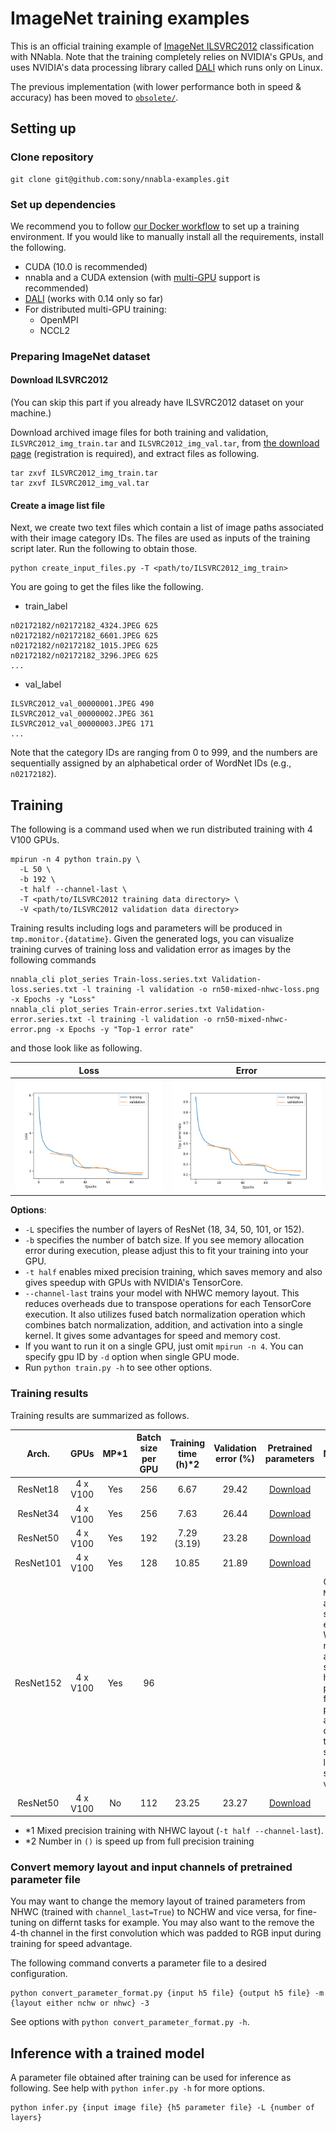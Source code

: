 # ImageNet training examples


This is an official training example of [ImageNet ILSVRC2012](http://www.image-net.org/) classification with NNabla.
Note that the training completely relies on NVIDIA's GPUs, and uses NVIDIA's data processing library called [DALI](https://docs.nvidia.com/deeplearning/sdk/dali-developer-guide/docs/index.html) which runs only on Linux.

The previous implementation (with lower performance both in speed & accuracy) has been moved to [`obsolete/`](./obsolete).

## Setting up

### Clone repository

```shell
git clone git@github.com:sony/nnabla-examples.git
```

### Set up dependencies

We recommend you to follow [our Docker workflow](../doc/docker.md) to set up a training environment.
If you would like to manually install all the requirements, install the following.

* CUDA (10.0 is recommended)
* nnabla and a CUDA extension (with [multi-GPU](https://nnabla.readthedocs.io/en/latest/python/pip_installation_cuda.html#installation-with-multi-gpu-supported) support is recommended)
* [DALI](https://docs.nvidia.com/deeplearning/sdk/dali-developer-guide/docs/index.html) (works with 0.14 only so far)
* For distributed multi-GPU training:
  * OpenMPI
  * NCCL2


### Preparing ImageNet dataset

#### Download ILSVRC2012

(You can skip this part if you already have ILSVRC2012 dataset on your machine.)

Download archived image files for both training and validation, `ILSVRC2012_img_train.tar` and `ILSVRC2012_img_val.tar`, from [the download page](http://image-net.org/download-images) (registration is required), and extract files as following.

```shell
tar zxvf ILSVRC2012_img_train.tar
tar zxvf ILSVRC2012_img_val.tar
```

#### Create a image list file

Next, we create two text files which contain a list of image paths associated with their image category IDs. The files are used as inputs of the training script later. Run the following to obtain those.

```shell
python create_input_files.py -T <path/to/ILSVRC2012_img_train>
```

You are going to get the files like the following.

- train_label
```
n02172182/n02172182_4324.JPEG 625
n02172182/n02172182_6601.JPEG 625
n02172182/n02172182_1015.JPEG 625
n02172182/n02172182_3296.JPEG 625
...
```

- val_label
```
ILSVRC2012_val_00000001.JPEG 490
ILSVRC2012_val_00000002.JPEG 361
ILSVRC2012_val_00000003.JPEG 171
...
```

Note that the category IDs are ranging from 0 to 999, and the numbers are sequentially assigned by an alphabetical order of WordNet IDs (e.g., `n02172182`).

## Training

The following is a command used when we run distributed training with 4 V100 GPUs.

```shell
mpirun -n 4 python train.py \
  -L 50 \
  -b 192 \
  -t half --channel-last \
  -T <path/to/ILSVRC2012 training data directory> \
  -V <path/to/ILSVRC2012 validation data directory>
```

Training results including logs and parameters will be produced in `tmp.monitor.{datatime}`. Given the generated logs, you can visualize training curves of training loss and validation error as images by the following commands

```shell
nnabla_cli plot_series Train-loss.series.txt Validation-loss.series.txt -l training -l validation -o rn50-mixed-nhwc-loss.png -x Epochs -y "Loss"
nnabla_cli plot_series Train-error.series.txt Validation-error.series.txt -l training -l validation -o rn50-mixed-nhwc-error.png -x Epochs -y "Top-1 error rate"
```

and those look like as following.

| Loss | Error |
|:---:|:---:|
| ![Loss](results/rn50-mixed-nhwc-loss.png) | ![Error](results/rn50-mixed-nhwc-error.png) |


**Options**:

* `-L` specifies the number of layers of ResNet (18, 34, 50, 101, or 152).
* `-b` specifies the number of batch size. If you see memory allocation error during execution, please adjust this to fit your training into your GPU.
* `-t half` enables mixed precision training, which saves memory and also gives speedup with GPUs with NVIDIA's TensorCore.
* `--channel-last` trains your model with NHWC memory layout. This reduces overheads due to transpose operations for each TensorCore execution. It also utilizes fused batch normalization operation which combines batch normalization, addition, and activation into a single kernel. It gives some advantages for speed and memory cost.
* If you want to run it on a single GPU, just omit `mpirun -n 4`. You can specify gpu ID by `-d` option when single GPU mode.
* Run `python train.py -h` to see other options.

### Training results

Training results are summarized as follows.

| Arch. | GPUs | MP*1 | Batch size per GPU |Training time (h)*2 | Validation error (%) | Pretrained parameters | Note |
|:---:|:---:|:---:|:---:|:---:|:---:|:---:|:---|
| ResNet18 | 4 x V100 | Yes | 256 | 6.67 | 29.42 | [Download](https://nnabla.org/pretrained-models/nnabla-examples/ilsvrc2012/rn18-nhwc.h5) | |
| ResNet34 | 4 x V100 | Yes | 256 | 7.63 | 26.44 | [Download](https://nnabla.org/pretrained-models/nnabla-examples/ilsvrc2012/rn34-nhwc.h5) | |
| ResNet50 | 4 x V100 | Yes | 192 | 7.29 (3.19) | 23.28 | [Download](https://nnabla.org/pretrained-models/nnabla-examples/ilsvrc2012/rn50-nhwc.h5) | |
| ResNet101 | 4 x V100 | Yes | 128 | 10.85 | 21.89 | [Download](https://nnabla.org/pretrained-models/nnabla-examples/ilsvrc2012/rn101-nhwc.h5) | |
| ResNet152 | 4 x V100 | Yes | 96 | | | | Observed `NaN` loss after several epochs. We may need to adjust some hyper parameters for mixed precision and distributed training such as loss scaling value. |
| ResNet50 | 4 x V100 | No | 112 | 23.25 | 23.27 | [Download](https://nnabla.org/pretrained-models/nnabla-examples/ilsvrc2012/rn50-nchw.h5) | |

* *1 Mixed precision training with NHWC layout  (`-t half --channel-last`).
* *2 Number in `()` is speed up from full precision training

### Convert memory layout and input channels of pretrained parameter file

You may want to change the memory layout of trained parameters from NHWC (trained with `channel_last=True`) to NCHW and vice versa, for fine-tuning on differnt tasks for example.
You may also want to the remove the 4-th channel in the first convolution which was padded to RGB input during training for speed advantage.

The following command converts a parameter file to a desired configuration.

```shell
python convert_parameter_format.py {input h5 file} {output h5 file} -m {layout either nchw or nhwc} -3
```

See options with `python convert_parameter_format.py -h`.


## Inference with a trained model

A parameter file obtained after training can be used for inference as following. See help with `python infer.py -h` for more options.

```shell
python infer.py {input image file} {h5 parameter file} -L {number of layers}
```
